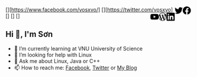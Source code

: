 [<img width="22px" alt="Facebook" align="right" src="./assets/facebook.svg" />][https://www.facebook.com/vosxvo/]
[<img width="22px" alt="Twitter" align="right" src="./assets/twitter.svg" />][https://twitter.com/vosxvo]
[<img width="22px" alt="LinkedIn" align="right" src="./assets/linkedin.svg" />]
[<img width="22px" alt="WordPress" align="right" src="./assets/wordpress.svg" />]
[<img width="22px" alt="Youtube" align="right" src="./assets/youtube.svg" />]
<!-- Source : https://simpleicons.org/ -->

## Hi 👋, I'm Sơn

- 🌱 I’m currently learning at VNU University of Science
- 🤔 I’m looking for help with Linux
- 💬 Ask me about Linux, Java or C++
- 📫 How to reach me: [Facebook](https://www.facebook.com/vosxvo/), [Twitter](https://twitter.com/vosxvo) or [My Blog](https://vosxvo.com)

<!--
**vosxvo/vosxvo** is a ✨ _special_ ✨ repository because its `README.md` (this file) appears on your GitHub profile.

Here are some ideas to get you started:

- 🔭 I’m currently working on ...
- 🌱 I’m currently learning ...
- 👯 I’m looking to collaborate on ...
- 🤔 I’m looking for help with ...
- 💬 Ask me about ...
- 📫 How to reach me: ...
- 😄 Pronouns: ...
- ⚡ Fun fact: ...
-->
